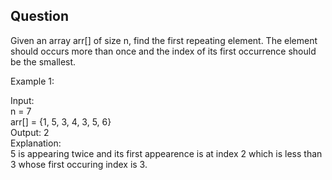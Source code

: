 <h2>Question</h2>
Given an array arr[] of size n, find the first repeating element. The element should occurs more than once and the index of its first occurrence should be the smallest.<br>

Example 1:<br>

Input:<br>
n = 7<br>
arr[] = {1, 5, 3, 4, 3, 5, 6}<br>
Output: 2<br>
Explanation:<br> 
5 is appearing twice and its first appearence is at index 2 which is less than 3 whose first 
occuring index is 3.<br>
